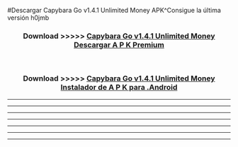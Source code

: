#Descargar Capybara Go v1.4.1 Unlimited Money  APK^Consigue la última versión h0jmb



<div align="center">
<h3>Download >>>>> <a href="https://es-sites.web.app/?es= Capybara Go v1.4.1 Unlimited Money ">Capybara Go v1.4.1 Unlimited Money  Descargar A P K Premium</a></h3><br>

<h3>Download >>>>> <a href="https://es-sites.web.app/?es= Capybara Go v1.4.1 Unlimited Money ">Capybara Go v1.4.1 Unlimited Money  Instalador de A P K para .Android</a></h3>
</div>


----------------------------------------------------------

----------------------------------------------------------

----------------------------------------------------------

----------------------------------------------------------

----------------------------------------------------------

----------------------------------------------------------

----------------------------------------------------------


